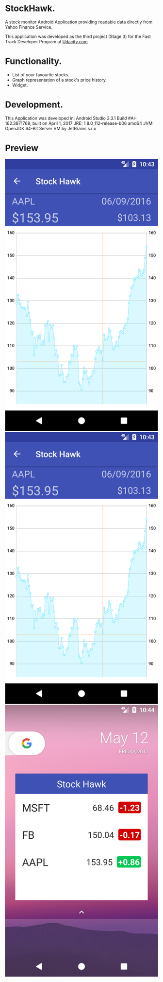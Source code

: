 # StockHawk.
A stock monitor Android Application providing readable data directly from Yahoo Finance Service.

This application was developed as the third project (Stage 3) for the Fast Track Developer Program at [Udacity.com](https://www.udacity.com/)

# Functionality.
- List of your favourite stocks.
- Graph representation of a stock's price history.
- Widget.

# Development.
This Application was developed in:
Android Studio 2.3.1
Build #AI-162.3871768, built on April 1, 2017
JRE: 1.8.0_112-release-b06 amd64
JVM: OpenJDK 64-Bit Server VM by JetBrains s.r.o

# Preview
![](https://github.com/fotism23/stock-hawk/blob/master/preview/details_preview.png)
![](https://github.com/fotism23/stock-hawk/blob/master/preview/details_preview.png)
![](https://github.com/fotism23/stock-hawk/blob/master/preview/widget_preview.png)